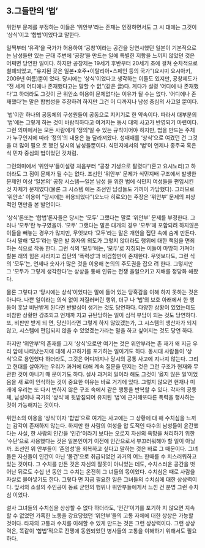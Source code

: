 ## 3.그들만의 ‘법’

위안부 문제를 부정하는 이들은 ‘위안부’라는 존재는 인정하면서도 그 시 대에는 그것이 ‘상식’이고 ‘합법’이었다고 말한다.

일찍부터 ‘유곽’을 국가가 허용하여 ‘공창’이라는 공간을 당연시했던 일본이 기본적으로는 남성들만 있는 군대 주변에 ‘공창’을 만드는 일에 특별한 저항을 느끼지 않았던 것은 어쩌면 당연한 일이다. 하지만 공창제는 19세기 후반부터 20세기 초에 걸쳐 순차적으로 철폐되었고, “유지된 곳은 일본•호주•이탈리아•스페인 등의 국가”(요시미 요시아키, 2009년 여름)뿐이 었다. 당시에는 ‘상식’이었다고 생각하는 이들도 있지만, 공창제도가 “전 세계 어디에나 존재했다고는 말할 수 없”(같은 글)다. 게다가 설령 ‘어디에 나 존재했다’고 하더라도 그것이 곧 위안소 이용이 문제없다는 이유가 될 수는 없다. ‘어디에나 존재했다’는 말은 합법성을 주장하려 하지만 그건 어 디까지나 남성 중심의 사고일 뿐이다.

‘법’이란 하나의 공동체의 구성원들이 공동으로 지키기로 한 약속이다. 따라서 대부분의 ‘법’에는 그렇게 하는 것이 바람직하다고 여겨지는 동시 대의 사고가 반영되기 마련이다. 그런 의미에서는 모든 사람에게 ‘정의’일 수 있는 규칙이어야 하지만, 법을 만드는 주체가 누구인지에 따라 ‘정의’의 내용은 늘 달라져왔다. 성매매를 ‘상식’으로 여겼던 건 그것을 더 많이 필요 로 했던 당시의 남성들뿐이다. 식민지에서의 ‘법’이 언제나 종주국 혹은 식 민자 중심의 법이었던 것처럼.

그런의미에서 ‘위안부’들이설령 처음부터 “공창 기생으로 팔렸다”(혼고 요시노리)고 하더라도 그 점이 문제가 될 수는 없다. 조선인 ‘위안부’ 문제가 식민지배 구조에서 발생한 문제인 이상 ‘일본의’ 공창 시스템—일본 남성 을 위한 법에 식민지 여성들을 편입시킨 것 자체가 문제였다(물론 그 시스템 에는 조선인 남성들도 기꺼이 가담했다). 그러므로 ‘위안소’ 이용이 “당시에는 허용되었다”(오노다 히로오)는 주장은 ‘위안부’ 문제의 피상적인 면만을 본 발언이다.

‘상식’론또는 ‘합법’론자들은 당시는 ‘모두’ 그랬다는 말로 ‘위안부’ 문제를 부정한다. 그러나 ‘모두’란 누구였을까. ‘모두’ 그랬다는 말은 대개의 경우 ‘모두’에 포함되려 하지않은 이들을 빼놓는 경우가 많지만, 무엇보다 ‘모두’라는 말은 개인을 집단 속에 숨게 만든다. 다시 말해 ‘모두’라는 말은 발 화자의 의도가 그렇지 않더라도 행위에 대한 책임을 면죄하는 식으로 작동 한다. 그런 식의 ‘모두’에는, ‘모두’로 지칭되는 이들이 마땅히 가져야 할본 래의 힘은 사라지고 집단의 ‘폭력성’과 비겁함만이 존재한다. 무엇보다도, 그런 식의 ‘모두’는, 언제나 숫자가 많은 것을 이용해 논의의 주도권을 잡으 려 한다. 그렇지만 그 ‘모두가 그렇게 생각한다’는 상상을 통해 인류는 전쟁 을일으키고 지배를 정당화 해왔다.

물론 그렇다고 ‘당시에는 상식’이었다는 말에 들어 있는 당혹감을 이해 하지 못하는 것은 아니다. 나쁜 일이라는 의식 없이 저질러버린 행위, 더구 나 ‘법’의 보호 아래에서 한 행동이 훗날 비난받게 된다면 반발심이 생기는 것도 당연하다. 다양한 상황이 있었는데도 비참한 상황만 강조되고 언제까 지고 규탄당하는 일이 심적 부담이 되는 것도 당연하다. 또, 비판만 받게 되 면, 당신이라면 그렇게 하지 않았겠는가, 그 시스템의 생산자가 되지 않고, 시스템에 편입되지 않을 수 있었겠는가라는 말을 하고 싶어지는 것도 당연 하다.

하지만 ‘위안부’의 존재를 그저 ‘상식’으로만 여기는 것은 위안부라는 존 재가 왜 지금 우리 앞에 나타났는지에 대해 사고하기를 포기하는 일이기도 하다. 동시대 사람들이 ‘상식’으로 용인했다 하더라도, 그것은 어디까지나 당시의 공통 사고에 지나지 않는다. 그리고 현대를 살아가는 우리가 과거에 대해 계속 질문을 던지는 것은 그런 구조가 현재와 무관한 것이 아니기 때 문이기도 하다. 설사 과거의 일이라 해도 그것이 ‘옳지 않은 일’이었음을 새 로이 인식하는 것이 중요한 이유는 바로 거기에 있다. 그렇지 않으면 현재나 미래에 우리는 또 다시 변하지 않은 구조 속에서 같은 행동을 반복할 수 있다. 각자의 공동체, 남성이나 국가의 ‘상식’에 뒷받침되어 유지된 ‘법’에 근거해또다른 폭력을 행사하는 것이 가능해지는 것이다.

위안소의 이용을 ‘상식’이자 ‘합법’으로 여기는 사고에는 그 상황에 대 해 수치심을 느끼는 감각이 존재하지 않는다. 하지만 한 사람의 여성을 압 도적인 다수의 남성들이 윤간했다는 사실, 한 사람의 인간을 ‘인간’이라기 보다는 오로지 자신의 욕망을 처리하기 위한 ‘수단’으로 사용했다는 것은 일본인이기 이전에 인간으로서 부끄러워해야 할 일이 아닐까. 조선인 위 안부들이 ‘존엄성’을 회복하고 싶다고 말하는 것은 바로 그 때문이다. 그녀 들은 자신들이 인간이 아닌 ‘물건’으로 취급되었던 과거의 어느 한때를 수 치스러워하고 있는 것이다. 그 수치를 만든 것은 자신의 잘못이 아니었는 데도, 수치스러운 공간을 벗어난 뒤로도 수십 년 동안 그 수치는 온전히 그 녀들의 몫이었다. 수치심은 때로 사람을 자살로 몰아넣기도 한다. 그렇다 면 지금 필요한 일은 그녀들의 수치심에 대한 상상력이다. 앞서의 소설의 주인공이 동료 군인의 행위나 위안부들에게서 느낀 건 분명 그런 수치심 이었다.

설사 그녀들의 수치심을 상상할 수 없다 하더라도, ‘인간’이기를 포기하 지 않으면 지속할 수 없었던 가혹한 노동을 강요당했던 ‘위안부’들의 고통 자체에 대한 상상은 가능할 것이다. 타자의 고통과 수치를 이해할 수 있게 만드는 것은 그런 상상력이다. 그런 상상력은, 똑같이 ‘합법’적으로 전쟁에 동원되었던 병사들의 고통을 이해하기 위해서도 필요하다.